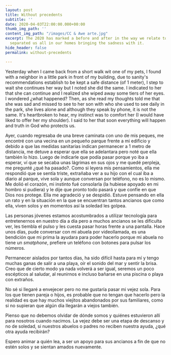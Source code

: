 ```yaml
---
layout: post
title: Without precedents
subtitle: ''
date: 2020-04-03T22:00:00.000+00:00
thumb_img_path: ''
content_img_path: "/images/CC & Awe arte.jpg"
excerpt: The 2020 has marked a before and after in the way we relate to others. COVID-19
  separated us all in our homes bringing the sadness with it.
hide_header: false
permalink: without-precedents

---
```

Yesterday when I came back from a short walk wit one of my pets, I found with a neighbor in a little park in front of my building, due to sanity's recommendations establish to be kept a safe distance (of 1 meter), I step to wait she continues her way but I noted she did the same. I indicated to her that she can continue and I realized she wiped away some tiers of her eyes. I wondered ¿what happened? Then, as she read my thoughts told me that she was sad and missed to see to her son with who she used to see daily in the park, she lives alone and although they speak by phone, it is not the same. It's heartbroken to hear, my instinct was to comfort her (I would have liked to offer her my shoulder). I said to her that soon everything will happen and truth in God who protects us. 

Ayer, cuando regresaba de una breve caminata con uno de mis peques, me encontré con una vecina en un pequeño parque frente a mi edificio y debido a que las medidas sanitarias indican permanecer a 1 metro de distancia, me detuve a esperar que ella se adelantara pero noté que ella también lo hizo. Luego de indicarle que podía pasar porque yo iba a esperar, ví que se secaba unas lágrimas en sus ojos y me quedé perpleja, me pregunté ¿qué ha pasado?. Como si leyera mis pensamientos, ella me respondió que se sentía triste, extrañaba ver a su hijo con el cual iba a diario al parque, vive sola y aunque conversan por teléfono, no es lo mismo. Me dolió el corazón, mi instinto fué consolarla (la hubiese apoyado en mi hombro si pudiera) y le dije que pronto todo pasará y que confíe en que Dios nos protege. Ella me agradeció y se despidió. Estuve pensando en ella un rato y en la situación en la que se encuentran tantos ancianos que como ella, viven solos y en momentos así la soledad les golpea.

Las personas jóvenes estamos acostumbrados a utilizar tecnología para entretenernos en nuestro día a día pero a muchos ancianos se les dificulta ver, les tiembla el pulso y les cuesta pasar horas frente a una pantalla. Hace unos días, pude conversar con mi abuela por videollamada, es una bendición que mi prima la ayudara para poder hacerlo porque mi abuela no tiene un _smatphone_, prefiere un teléfono con botones para pulsar los números.

Permanecer aislados por tantos días, ha sido difícil hasta para mí y tengo muchas ganas de salir a una playa, oír el sonido del mar y sentir la brisa. Creo que de cierto modo ya nada volverá a ser igual, seremos un poco escépticos al saludar, al reunirnos e incluso bañarse en una piscina o playa con extraños.

No sé si llegaré a envejecer pero no me gustaría pasar mi vejez sola. Para los que tienen pareja o hijos, es probable que no tengan que hacerlo pero la realidad es que hay muchos viejitos abandonados por sus familiares, como si no supieran que algún día llegarán a viejos también.

Pienso que no debemos olvidar de dónde somos y quiénes estuvieron allí para nosotros cuando nacimos. La vejez debe ser una etapa de descanso y no de soledad, si nuestros abuelos o padres no reciben nuestra ayuda, ¿qué otra ayuda recibirán?

Espero animar a quién lea, a ser un apoyo para sus ancianos a fin de que no estén solos y se sientan amados nuevamente.